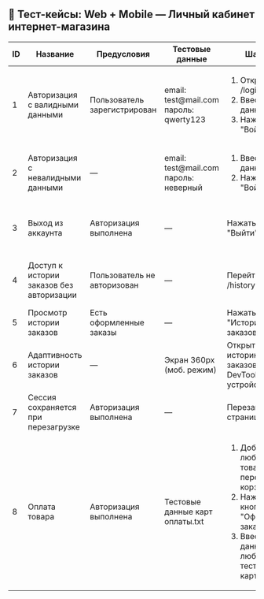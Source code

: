 <h2>🧪 Тест-кейсы: Web + Mobile — Личный кабинет интернет-магазина</h2>

<table>
  <thead>
    <tr>
      <th>ID</th>
      <th>Название</th>
      <th>Предусловия</th>
      <th>Тестовые данные</th>
      <th>Шаги</th>
      <th>Ожидаемый результат</th>
    </tr>
  </thead>
  <tbody>
    <tr>
      <td>1</td>
      <td>Авторизация с валидными данными</td>
      <td>Пользователь зарегистрирован</td>
      <td>email: test@mail.com<br>пароль: qwerty123</td>
      <td>
        <ol>
          <li>Открыть /login</li>
          <li>Ввести данные</li>
          <li>Нажать "Войти"</li>
        </ol>
      </td>
      <td>Кнопка изменила название на "Выйти"</td>
    </tr>
    <tr>
      <td>2</td>
      <td>Авторизация с невалидными данными</td>
      <td>—</td>
      <td>email: test@mail.com<br>пароль: неверный</td>
      <td>
        <ol>
          <li>Ввести данные</li>
          <li>Нажать "Войти"</li>
        </ol>
      </td>
      <td>Отображается сообщение об ошибке</td>
    </tr>
    <tr>
      <td>3</td>
      <td>Выход из аккаунта</td>
      <td>Авторизация выполнена</td>
      <td>—</td>
      <td>Нажать "Выйти"</td>
      <td>Переход на /login или главную, удаление токена</td>
    </tr>
    <tr>
      <td>4</td>
      <td>Доступ к истории заказов без авторизации</td>
      <td>Пользователь не авторизован</td>
      <td>—</td>
      <td>Перейти по /history</td>
      <td>Редирект на /login, сообщение "Войдите в аккаунт"</td>
    </tr>
    <tr>
      <td>5</td>
      <td>Просмотр истории заказов</td>
      <td>Есть оформленные заказы</td>
      <td>—</td>
      <td>Нажать "История заказов"</td>
      <td>Список заказов отображается</td>
    </tr>
    <tr>
      <td>6</td>
      <td>Адаптивность истории заказов</td>
      <td>—</td>
      <td>Экран 360px (моб. режим)</td>
      <td>Открыть историю заказов через DevTools / устройство</td>
      <td>Контент не ломается и полностью читаем</td>
    </tr>
    <tr>
      <td>7</td>
      <td>Сессия сохраняется при перезагрузке</td>
      <td>Авторизация выполнена</td>
      <td>—</td>
      <td>Перезагрузить страницу</td>
      <td>Пользователь остаётся в системе</td>
    </tr>
    <tr>
      <td>8</td>
      <td>Оплата товара</td>
      <td>Авторизация выполнена</td>
      <td>Тестовые данные карт оплаты.txt</td>
      <td>
        <ol>
          <li>Добавить любой товар и перейти в корзину</li>
          <li>Нажать кнопку "Оформить заказ"</li>
          <li>Ввести данные любой тестовой карты</li>
        </ol>
      </td>
      <td>Корзина оплачена</td>
    </tr>
  </tbody>
</table>

